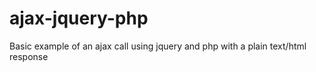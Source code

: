 ajax-jquery-php
===============

Basic example of an ajax call using jquery and php with a plain text/html response
